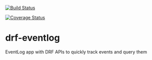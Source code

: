 [![Build Status](https://travis-ci.org/subramaniank/drf-eventlog.svg?branch=master)](https://travis-ci.org/subramaniank/drf-eventlog)

[![Coverage Status](https://coveralls.io/repos/subramaniank/drf-eventlog/badge.svg?branch=master&service=github)](https://coveralls.io/github/subramaniank/drf-eventlog?branch=master)

# drf-eventlog

EventLog app with DRF APIs to quickly track events and query them
